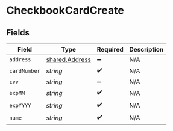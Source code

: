 # CheckbookCardCreate


## Fields

| Field                                                   | Type                                                    | Required                                                | Description                                             |
| ------------------------------------------------------- | ------------------------------------------------------- | ------------------------------------------------------- | ------------------------------------------------------- |
| `address`                                               | [shared.Address](../../../sdk/models/shared/address.md) | :heavy_minus_sign:                                      | N/A                                                     |
| `cardNumber`                                            | *string*                                                | :heavy_check_mark:                                      | N/A                                                     |
| `cvv`                                                   | *string*                                                | :heavy_minus_sign:                                      | N/A                                                     |
| `expMM`                                                 | *string*                                                | :heavy_check_mark:                                      | N/A                                                     |
| `expYYYY`                                               | *string*                                                | :heavy_check_mark:                                      | N/A                                                     |
| `name`                                                  | *string*                                                | :heavy_check_mark:                                      | N/A                                                     |